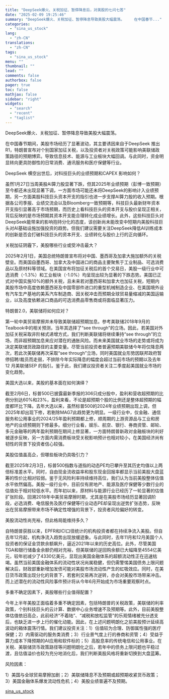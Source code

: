 ```yaml
---
title: "DeepSeek爆火、关税加征、暂停降息后，对美股的七问七答"
date: "2025-02-09 19:25:46"
summary: "DeepSeek爆火、关税加征、暂停降息导致美股大幅震荡。 　　在中国春节..."
categories:
  - "sina_us_stock"
lang:
  - "zh-CN"
translations:
  - "zh-CN"
tags:
  - "sina_us_stock"
menu: ""
thumbnail: ""
lead: ""
comments: false
authorbox: false
pager: true
toc: false
mathjax: false
sidebar: "right"
widgets:
  - "search"
  - "recent"
  - "taglist"
---
```


DeepSeek爆火、关税加征、暂停降息导致美股大幅震荡。

在中国春节期间，美股市场经历了显著波动，其主要诱因来自于DeepSeek 推出R1，特朗普宣布对个别国家加征关税，以及投资者对关税政策可能影响美联储政策路径的预期博弈。导致信息技术、能源与工业板块大幅回调。与此同时，资金明显转向更具防御性的日常消费、通讯服务和医疗保健等行业。

DeepSeek 横空出世后，对科技巨头的业绩预期和CAPEX 影响如何？

虽然1月27日当周美股AI算力股显著下跌，但其2025年业绩预期（彭博一致预期）至今都还未出现显著下调，一方面市场可能还未将DeepSeek的影响计入业绩预期，另一方面美股科技巨头资本开支的指引也进一步支撑AI算力股的收入预期。根据各公司季报、业绩交流会以及Bloomberg一致预期等，科技巨头最新财年资本开支指引显著高于市场预期，而历史上看科技巨头的资本开支与股价呈现正相关，背后反映的是市场预期其资本开支能合理转化成业绩增长。此外，这些科技巨头对DeepSeek能带来的影响抱持分化的态度，该创新尚未能改变中短期内美股科技巨头对AI基础设施加强投资的趋势。但我们建议需要关注DeepSeek降低AI训练成本的创新是否会打破科技巨头的资本开支、业绩转化与股价上行的正向循环。

关税加征阴霾下，美股哪些行业或受冲击最大？

2025年2月1日，美国总统特朗普宣布将对中国、墨西哥及加拿大施加额外的关税壁垒。而美国自墨西哥、加拿大及中国进口的商品主要聚焦于工业制品、可选消费品以及原材料等领域。在美国宣布将加征关税后的首个交易日，美股一级行业中可选消费（-1.3%）和工业板块（-1.0%）均呈现出较为显著的下跌态势。美国已正式对中国实施10%的额外关税，且未来若对墨西哥和加拿大也加征关税，短期内美股市场中高度依赖墨西哥及中国零部件进口的重型机械制造企业、在美国境外设有汽车生产基地的美系汽车制造商、因关税冲击而预期全球贸易量缩减的美国运输业，以及高度依赖进口商品的可选消费品零售商或将面临显著压力。

特朗普2.0，美联储将如何应对？

第一轮中美贸易摩擦并未导致美联储超预期加息。参考美联储2018年9月的Tealbook中的相关预测，当年其选择了“see through”的立场。因此，若美国对外加征关税采取非阶梯式递增方式，我们判断美联储将继续秉持“see through”的立场，而非超预期加息来应对潜在的通胀风险。而未来美国就业市场的走势或将成为决定美联储货政路径的主要变量。尽管当前投资者普遍预期美联储今年将仅降息两次，若此次美联储再次采取“see through”立场，同时美国就业形势因联邦政府暂停招聘/裁员而走弱，不排除今年实际降息的幅度会超过当前市场的预期以及去年12 月美联储SEP 的指引。鉴于此，我们建议投资者关注二季度起美国就业市场的变化趋势。

美国大选以来，美股的基本面在如何演绎？

截至2月6日，标普500已披露最新季报的306只成分股中，盈利和营收超预期的比例分别达60%和23%，盈利来看，不论是超预期个股的比例还是整体超预期的幅度都环比下降。去年大选以来，虽然标普500的2024年业绩预期出现上调，但2025年却出现下修，若剔除MAG7此趋势更为明显。一级行业中，仅金融、通信服务和公用事业的2024/25年盈利预期都上修，顺周期的上游资源品与工业和房地产的业绩预期则下修最多。细分行业看，娱乐、航空、银行、券商资管、邮轮、多元金融等的两年盈利预期在期间上修显著，一方面特朗普新政对金融板块的利好被逐步反映，另一方面内需消费板块受关税影响预计也相对较小，在美国经济尚有韧性的背景下投资者信心较强。

美股估值虽高企，但哪些板块仍具吸引力？

截至2025年2月3日，标普500指数与道指的动态PE均已攀升至其历史均值以上两倍标准差水平。同时，自由现金流收益率和股东现金回报率都显示当前美股大盘蓝筹的性价比相对较弱。鉴于无风险利率持续维持高位，我们认为当前美股整体估值水平依然偏高。美股一级行业中，目前仅有房地产、能源及医疗保健等少数行业的估值处于相对较低水平。而年初以来，原材料与能源行业已经历了一轮显著的估值扩张阶段。回溯2018年中美贸易摩擦时期，尤其是在美股市场经历显著回调阶段，必选消费、电信服务及医疗保健等行业动态PE却呈现出逆势扩张态势，反映出在贸易摩擦带来市场不确定性增强的背景下，投资者风险偏好的转变。

美股流动性尚充裕，但此格局能维持多久？

自特朗普获胜以来，EPFR和ICI口径统计的机构投资者都在持续净流入美股。但自去年12月起，机构净流入趋势出现放缓迹象。与此同时，去年11月和12月美国个人投资者的保证金贷款余额飙升，逼近2021年以来的历史高位。此外，尽管美国TGA和银行储备金余额仍相对充裕，但美联储的逆回购余额已大幅降至4554亿美元，较年初减少了4330亿美元，显现出美国金融体系的超额流动性正在迅速枯竭。虽然当前美国金融体系的流动性状况尚属稳健，但仍需警惕美国债务上限问题解决后，财政部重新增加发债可能对美股市场流动性产生的虹吸效应。同时，在美日货币政策出现分化的背景下，若套利交易再次逆转，亦会对美股市场带来冲击。而上述潜在的流动性风险事件预计将从今年6月开始成为市场重要观察时点。

多重不确定因素下，美股哪些行业值得配置？

今年上半年美股正面临着多重不确定因素，包括特朗普的关税政策，美联储的利率政策，个别科技巨头的云计算、数据中心业务增速不及预期等。此外，目前美股整体估值依旧高企，此前经济“不着陆”、“减税和放松监管”的乐观情绪被充分透支后，也缺乏进一步上行的催化动能。因此，在上述问题明朗化之前美股预计延续高波动的箱体震荡行情。我们建议投资关注：1）估值较为合理、防御属性强的医疗保健；2）内需驱动的服务类消费；3）行业景气度上行的券商和资管；4）受益于算力成本下降预期的AI应用和软件标的；5）高股息率的传统电信和公用事业。在关税、美联储货币政策路径等问题明朗化之后，若年中的债务上限问题也平稳过渡，且估值溢价也较为充分地消化后，我们判断美股风格将重新切换到大盘蓝筹。

风险因素：

1）美国与全球贸易摩擦加剧；2）美联储降息不及预期或超预期收紧货币政策；3）美国金融体系爆发流动性危机；4）美股业绩普遍不及预期。

[sina_us_stock](https://finance.sina.com.cn/stock/usstock/c/2025-02-09/doc-ineiwqye4686942.shtml)
